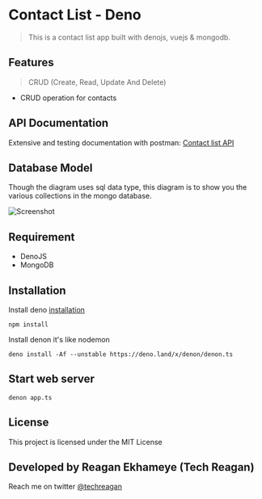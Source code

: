 # Contact List - Deno

> This is a contact list app built with denojs, vuejs & mongodb.

## Features

> CRUD (Create, Read, Update And Delete)

- CRUD operation for contacts

## API Documentation

Extensive and testing documentation with postman: [Contact list API](https://documenter.getpostman.com/view/9407876/SzmmUEYg?version=latest)

## Database Model

Though the diagram uses sql data type, this diagram is to show you the various collections in the mongo database.

![Screenshot](public/vue_tube_ERD.jpg)

## Requirement

- DenoJS
- MongoDB

## Installation

Install deno [installation](https://deno.land/manual/getting_started/installation)

```console
npm install
```

Install denon it's like nodemon

```console
deno install -Af --unstable https://deno.land/x/denon/denon.ts
```

## Start web server

```console
denon app.ts
```

## License

This project is licensed under the MIT License

## Developed by Reagan Ekhameye (Tech Reagan)

Reach me on twitter [@techreagan](https://www.twitter.com/techreagan)
